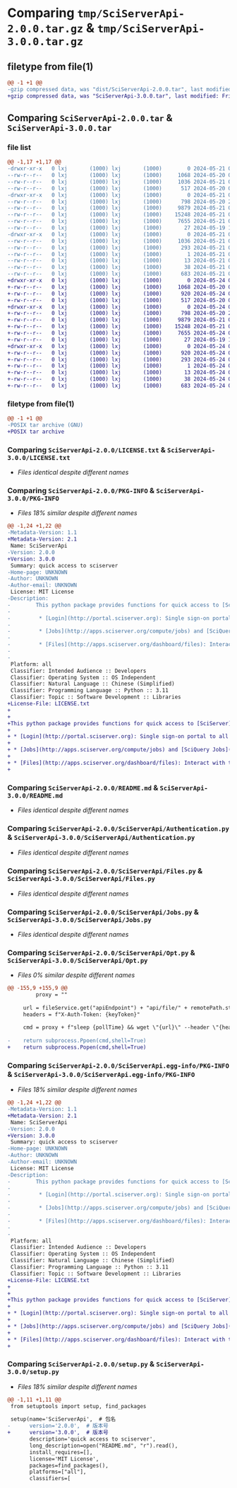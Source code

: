 # Comparing `tmp/SciServerApi-2.0.0.tar.gz` & `tmp/SciServerApi-3.0.0.tar.gz`

## filetype from file(1)

```diff
@@ -1 +1 @@
-gzip compressed data, was "dist/SciServerApi-2.0.0.tar", last modified: Tue May 21 05:48:23 2024, max compression
+gzip compressed data, was "SciServerApi-3.0.0.tar", last modified: Fri May 24 01:35:34 2024, max compression
```

## Comparing `SciServerApi-2.0.0.tar` & `SciServerApi-3.0.0.tar`

### file list

```diff
@@ -1,17 +1,17 @@
-drwxr-xr-x   0 lxj       (1000) lxj       (1000)        0 2024-05-21 05:48:23.000000 SciServerApi-2.0.0/
--rw-r--r--   0 lxj       (1000) lxj       (1000)     1068 2024-05-20 02:42:11.000000 SciServerApi-2.0.0/LICENSE.txt
--rw-r--r--   0 lxj       (1000) lxj       (1000)     1036 2024-05-21 05:48:23.000000 SciServerApi-2.0.0/PKG-INFO
--rw-r--r--   0 lxj       (1000) lxj       (1000)      517 2024-05-20 02:40:38.000000 SciServerApi-2.0.0/README.md
-drwxr-xr-x   0 lxj       (1000) lxj       (1000)        0 2024-05-21 05:48:23.000000 SciServerApi-2.0.0/SciServerApi/
--rw-r--r--   0 lxj       (1000) lxj       (1000)      798 2024-05-20 23:54:12.000000 SciServerApi-2.0.0/SciServerApi/Authentication.py
--rw-r--r--   0 lxj       (1000) lxj       (1000)     9879 2024-05-21 00:47:20.000000 SciServerApi-2.0.0/SciServerApi/Files.py
--rw-r--r--   0 lxj       (1000) lxj       (1000)    15248 2024-05-21 00:34:44.000000 SciServerApi-2.0.0/SciServerApi/Jobs.py
--rw-r--r--   0 lxj       (1000) lxj       (1000)     7655 2024-05-21 05:27:42.000000 SciServerApi-2.0.0/SciServerApi/Opt.py
--rw-r--r--   0 lxj       (1000) lxj       (1000)       27 2024-05-19 13:01:51.000000 SciServerApi-2.0.0/SciServerApi/__init__.py
-drwxr-xr-x   0 lxj       (1000) lxj       (1000)        0 2024-05-21 05:48:23.000000 SciServerApi-2.0.0/SciServerApi.egg-info/
--rw-r--r--   0 lxj       (1000) lxj       (1000)     1036 2024-05-21 05:48:23.000000 SciServerApi-2.0.0/SciServerApi.egg-info/PKG-INFO
--rw-r--r--   0 lxj       (1000) lxj       (1000)      293 2024-05-21 05:48:23.000000 SciServerApi-2.0.0/SciServerApi.egg-info/SOURCES.txt
--rw-r--r--   0 lxj       (1000) lxj       (1000)        1 2024-05-21 05:48:23.000000 SciServerApi-2.0.0/SciServerApi.egg-info/dependency_links.txt
--rw-r--r--   0 lxj       (1000) lxj       (1000)       13 2024-05-21 05:48:23.000000 SciServerApi-2.0.0/SciServerApi.egg-info/top_level.txt
--rw-r--r--   0 lxj       (1000) lxj       (1000)       38 2024-05-21 05:48:23.000000 SciServerApi-2.0.0/setup.cfg
--rw-r--r--   0 lxj       (1000) lxj       (1000)      683 2024-05-21 05:48:08.000000 SciServerApi-2.0.0/setup.py
+drwxr-xr-x   0 lxj       (1000) lxj       (1000)        0 2024-05-24 01:35:34.206514 SciServerApi-3.0.0/
+-rw-r--r--   0 lxj       (1000) lxj       (1000)     1068 2024-05-20 02:42:11.000000 SciServerApi-3.0.0/LICENSE.txt
+-rw-r--r--   0 lxj       (1000) lxj       (1000)      920 2024-05-24 01:35:34.206514 SciServerApi-3.0.0/PKG-INFO
+-rw-r--r--   0 lxj       (1000) lxj       (1000)      517 2024-05-20 02:40:38.000000 SciServerApi-3.0.0/README.md
+drwxr-xr-x   0 lxj       (1000) lxj       (1000)        0 2024-05-24 01:35:34.206514 SciServerApi-3.0.0/SciServerApi/
+-rw-r--r--   0 lxj       (1000) lxj       (1000)      798 2024-05-20 23:54:12.000000 SciServerApi-3.0.0/SciServerApi/Authentication.py
+-rw-r--r--   0 lxj       (1000) lxj       (1000)     9879 2024-05-21 00:47:20.000000 SciServerApi-3.0.0/SciServerApi/Files.py
+-rw-r--r--   0 lxj       (1000) lxj       (1000)    15248 2024-05-21 00:34:44.000000 SciServerApi-3.0.0/SciServerApi/Jobs.py
+-rw-r--r--   0 lxj       (1000) lxj       (1000)     7655 2024-05-24 01:34:12.000000 SciServerApi-3.0.0/SciServerApi/Opt.py
+-rw-r--r--   0 lxj       (1000) lxj       (1000)       27 2024-05-19 13:01:51.000000 SciServerApi-3.0.0/SciServerApi/__init__.py
+drwxr-xr-x   0 lxj       (1000) lxj       (1000)        0 2024-05-24 01:35:34.206514 SciServerApi-3.0.0/SciServerApi.egg-info/
+-rw-r--r--   0 lxj       (1000) lxj       (1000)      920 2024-05-24 01:35:34.000000 SciServerApi-3.0.0/SciServerApi.egg-info/PKG-INFO
+-rw-r--r--   0 lxj       (1000) lxj       (1000)      293 2024-05-24 01:35:34.000000 SciServerApi-3.0.0/SciServerApi.egg-info/SOURCES.txt
+-rw-r--r--   0 lxj       (1000) lxj       (1000)        1 2024-05-24 01:35:34.000000 SciServerApi-3.0.0/SciServerApi.egg-info/dependency_links.txt
+-rw-r--r--   0 lxj       (1000) lxj       (1000)       13 2024-05-24 01:35:34.000000 SciServerApi-3.0.0/SciServerApi.egg-info/top_level.txt
+-rw-r--r--   0 lxj       (1000) lxj       (1000)       38 2024-05-24 01:35:34.206514 SciServerApi-3.0.0/setup.cfg
+-rw-r--r--   0 lxj       (1000) lxj       (1000)      683 2024-05-24 01:35:27.000000 SciServerApi-3.0.0/setup.py
```

### filetype from file(1)

```diff
@@ -1 +1 @@
-POSIX tar archive (GNU)
+POSIX tar archive
```

### Comparing `SciServerApi-2.0.0/LICENSE.txt` & `SciServerApi-3.0.0/LICENSE.txt`

 * *Files identical despite different names*

### Comparing `SciServerApi-2.0.0/PKG-INFO` & `SciServerApi-3.0.0/PKG-INFO`

 * *Files 18% similar despite different names*

```diff
@@ -1,24 +1,22 @@
-Metadata-Version: 1.1
+Metadata-Version: 2.1
 Name: SciServerApi
-Version: 2.0.0
+Version: 3.0.0
 Summary: quick access to sciserver
-Home-page: UNKNOWN
-Author: UNKNOWN
-Author-email: UNKNOWN
 License: MIT License
-Description: 
-        This python package provides functions for quick access to [SciServer](http://www.sciserver.org) APIs (web services) and tools.
-        
-         * [Login](http://portal.sciserver.org): Single sign-on portal to all SciServer applications.
-        
-         * [Jobs](http://apps.sciserver.org/compute/jobs) and [SciQuery Jobs](http://apps.sciserver.org/sciquery-ui/): Synch and asynch submission of Jupyter notebooks, shell commands and SQL queries.
-         
-         * [Files](http://apps.sciserver.org/dashboard/files): Interact with the SciServer file system.
-        
-        
 Platform: all
 Classifier: Intended Audience :: Developers
 Classifier: Operating System :: OS Independent
 Classifier: Natural Language :: Chinese (Simplified)
 Classifier: Programming Language :: Python :: 3.11
 Classifier: Topic :: Software Development :: Libraries
+License-File: LICENSE.txt
+
+
+This python package provides functions for quick access to [SciServer](http://www.sciserver.org) APIs (web services) and tools.
+
+ * [Login](http://portal.sciserver.org): Single sign-on portal to all SciServer applications.
+
+ * [Jobs](http://apps.sciserver.org/compute/jobs) and [SciQuery Jobs](http://apps.sciserver.org/sciquery-ui/): Synch and asynch submission of Jupyter notebooks, shell commands and SQL queries.
+ 
+ * [Files](http://apps.sciserver.org/dashboard/files): Interact with the SciServer file system.
+
```

### Comparing `SciServerApi-2.0.0/README.md` & `SciServerApi-3.0.0/README.md`

 * *Files identical despite different names*

### Comparing `SciServerApi-2.0.0/SciServerApi/Authentication.py` & `SciServerApi-3.0.0/SciServerApi/Authentication.py`

 * *Files identical despite different names*

### Comparing `SciServerApi-2.0.0/SciServerApi/Files.py` & `SciServerApi-3.0.0/SciServerApi/Files.py`

 * *Files identical despite different names*

### Comparing `SciServerApi-2.0.0/SciServerApi/Jobs.py` & `SciServerApi-3.0.0/SciServerApi/Jobs.py`

 * *Files identical despite different names*

### Comparing `SciServerApi-2.0.0/SciServerApi/Opt.py` & `SciServerApi-3.0.0/SciServerApi/Opt.py`

 * *Files 0% similar despite different names*

```diff
@@ -155,9 +155,9 @@
         proxy = ""
 
     url = fileService.get("apiEndpoint") + "api/file/" + remotePath.strip("/") + "?TaskName=SciScript-Python.Files.DownloadFile"
     headers = f"X-Auth-Token: {keyToken}"
 
     cmd = proxy + f"sleep {pollTime} && wget \"{url}\" --header \"{headers}\" --output-document \"{localFilePath}\" {wgetArgs}"
     
-    return subprocess.Ppoen(cmd,shell=True)
+    return subprocess.Popen(cmd,shell=True)
```

### Comparing `SciServerApi-2.0.0/SciServerApi.egg-info/PKG-INFO` & `SciServerApi-3.0.0/SciServerApi.egg-info/PKG-INFO`

 * *Files 18% similar despite different names*

```diff
@@ -1,24 +1,22 @@
-Metadata-Version: 1.1
+Metadata-Version: 2.1
 Name: SciServerApi
-Version: 2.0.0
+Version: 3.0.0
 Summary: quick access to sciserver
-Home-page: UNKNOWN
-Author: UNKNOWN
-Author-email: UNKNOWN
 License: MIT License
-Description: 
-        This python package provides functions for quick access to [SciServer](http://www.sciserver.org) APIs (web services) and tools.
-        
-         * [Login](http://portal.sciserver.org): Single sign-on portal to all SciServer applications.
-        
-         * [Jobs](http://apps.sciserver.org/compute/jobs) and [SciQuery Jobs](http://apps.sciserver.org/sciquery-ui/): Synch and asynch submission of Jupyter notebooks, shell commands and SQL queries.
-         
-         * [Files](http://apps.sciserver.org/dashboard/files): Interact with the SciServer file system.
-        
-        
 Platform: all
 Classifier: Intended Audience :: Developers
 Classifier: Operating System :: OS Independent
 Classifier: Natural Language :: Chinese (Simplified)
 Classifier: Programming Language :: Python :: 3.11
 Classifier: Topic :: Software Development :: Libraries
+License-File: LICENSE.txt
+
+
+This python package provides functions for quick access to [SciServer](http://www.sciserver.org) APIs (web services) and tools.
+
+ * [Login](http://portal.sciserver.org): Single sign-on portal to all SciServer applications.
+
+ * [Jobs](http://apps.sciserver.org/compute/jobs) and [SciQuery Jobs](http://apps.sciserver.org/sciquery-ui/): Synch and asynch submission of Jupyter notebooks, shell commands and SQL queries.
+ 
+ * [Files](http://apps.sciserver.org/dashboard/files): Interact with the SciServer file system.
+
```

### Comparing `SciServerApi-2.0.0/setup.py` & `SciServerApi-3.0.0/setup.py`

 * *Files 18% similar despite different names*

```diff
@@ -1,11 +1,11 @@
 from setuptools import setup, find_packages
 
 setup(name='SciServerApi',  # 包名
-      version='2.0.0',  # 版本号
+      version='3.0.0',  # 版本号
       description='quick access to sciserver',
       long_description=open("README.md", "r").read(),
       install_requires=[],
       license='MIT License',
       packages=find_packages(),
       platforms=["all"],
       classifiers=[
```

